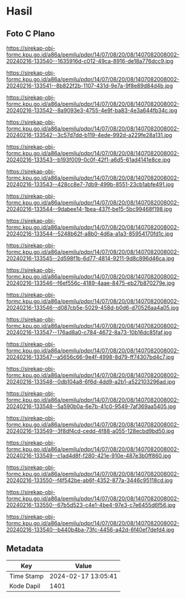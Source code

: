 # Hasil

## Foto C Plano

https://sirekap-obj-formc.kpu.go.id/a86a/pemilu/pdpr/14/07/08/20/08/1407082008002-20240216-133540--1635916d-c012-49ca-8916-de18a776dcc9.jpg

https://sirekap-obj-formc.kpu.go.id/a86a/pemilu/pdpr/14/07/08/20/08/1407082008002-20240216-133541--8b822f2b-1107-431d-9e7a-9f8e89d84d4b.jpg

https://sirekap-obj-formc.kpu.go.id/a86a/pemilu/pdpr/14/07/08/20/08/1407082008002-20240216-133542--8a9093e3-4755-4e9f-ba83-4e3a644fb34c.jpg

https://sirekap-obj-formc.kpu.go.id/a86a/pemilu/pdpr/14/07/08/20/08/1407082008002-20240216-133542--3c57d7dd-b119-4ede-992d-a229fe28a131.jpg

https://sirekap-obj-formc.kpu.go.id/a86a/pemilu/pdpr/14/07/08/20/08/1407082008002-20240216-133543--b193f009-0c0f-42f1-a6d5-61ad4141e8ce.jpg

https://sirekap-obj-formc.kpu.go.id/a86a/pemilu/pdpr/14/07/08/20/08/1407082008002-20240216-133543--428cc8e7-7db9-499b-8551-23cb1abfe491.jpg

https://sirekap-obj-formc.kpu.go.id/a86a/pemilu/pdpr/14/07/08/20/08/1407082008002-20240216-133544--9dabee14-1bea-437f-be15-5bc99468f198.jpg

https://sirekap-obj-formc.kpu.go.id/a86a/pemilu/pdpr/14/07/08/20/08/1407082008002-20240216-133544--5248b62f-a8b0-4d6a-a1a3-85954170fd1c.jpg

https://sirekap-obj-formc.kpu.go.id/a86a/pemilu/pdpr/14/07/08/20/08/1407082008002-20240216-133545--2d598f1b-6d77-4814-9211-9d8c896d46ca.jpg

https://sirekap-obj-formc.kpu.go.id/a86a/pemilu/pdpr/14/07/08/20/08/1407082008002-20240216-133546--f6ef556c-4189-4aae-8475-eb27b870279e.jpg

https://sirekap-obj-formc.kpu.go.id/a86a/pemilu/pdpr/14/07/08/20/08/1407082008002-20240216-133546--d087cb5e-5029-458d-b0d6-d70526aa4a05.jpg

https://sirekap-obj-formc.kpu.go.id/a86a/pemilu/pdpr/14/07/08/20/08/1407082008002-20240216-133547--176ad8a0-c784-4672-8a73-10b16dc85faf.jpg

https://sirekap-obj-formc.kpu.go.id/a86a/pemilu/pdpr/14/07/08/20/08/1407082008002-20240216-133547--a5656c66-9e4f-4998-8d79-ff74307bd4c7.jpg

https://sirekap-obj-formc.kpu.go.id/a86a/pemilu/pdpr/14/07/08/20/08/1407082008002-20240216-133548--0db104a8-6f6d-4dd9-a2b1-a522103296ad.jpg

https://sirekap-obj-formc.kpu.go.id/a86a/pemilu/pdpr/14/07/08/20/08/1407082008002-20240216-133548--5a590b0a-6e7b-41c0-9549-7af369aa5405.jpg

https://sirekap-obj-formc.kpu.go.id/a86a/pemilu/pdpr/14/07/08/20/08/1407082008002-20240216-133549--3f8df4cd-cedd-4f88-a055-128ecbd9bd50.jpg

https://sirekap-obj-formc.kpu.go.id/a86a/pemilu/pdpr/14/07/08/20/08/1407082008002-20240216-133549--c1ad4d8f-f280-421e-910e-487e3b0ff860.jpg

https://sirekap-obj-formc.kpu.go.id/a86a/pemilu/pdpr/14/07/08/20/08/1407082008002-20240216-133550--f4f542be-ab6f-4352-877a-3446c95118cd.jpg

https://sirekap-obj-formc.kpu.go.id/a86a/pemilu/pdpr/14/07/08/20/08/1407082008002-20240216-133550--67b5d523-c4e1-4be4-97e3-c7e6455d6f56.jpg

https://sirekap-obj-formc.kpu.go.id/a86a/pemilu/pdpr/14/07/08/20/08/1407082008002-20240216-133540--b440b4ba-73fc-4456-a42d-6f40ef7defd4.jpg


## Metadata

| Key        | Value               |
| ---------- | ------------------- |
| Time Stamp | 2024-02-17 13:05:41 |
| Kode Dapil | 1401                |



